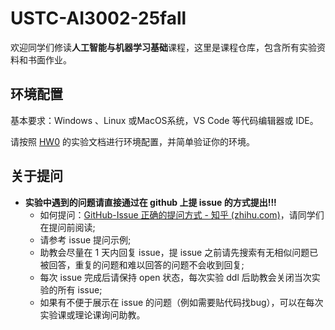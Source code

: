 # USTC-AI3002-25fall

欢迎同学们修读**人工智能与机器学习基础**课程，这里是课程仓库，包含所有实验资料和书面作业。




## 环境配置
基本要求：Windows 、Linux 或MacOS系统，VS Code 等代码编辑器或 IDE。

请按照 [HW0](./HWs/HW0) 的实验文档进行环境配置，并简单验证你的环境。



## 关于提问

- **实验中遇到的问题请直接通过在 github 上提 issue 的方式提出!!!**
  - 如何提问：[GitHub-Issue 正确的提问方式 - 知乎 (zhihu.com)](https://zhuanlan.zhihu.com/p/75691927)，请同学们在提问前阅读;
  - 请参考 issue 提问示例;
  - 助教会尽量在 1 天内回复 issue，提 issue 之前请先搜索有无相似问题已被回答，重复的问题和难以回答的问题不会收到回复;
  - 每次 issue 完成后请保持 open 状态，每次实验 ddl 后助教会关闭当次实验的所有 issue;
  - 如果有不便于展示在 issue 的问题（例如需要贴代码找bug），可以在每次实验课或理论课询问助教。